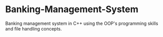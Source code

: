 # Banking-Management-System
Banking management system in C++ using the OOP's programming skills and file handling concepts.
